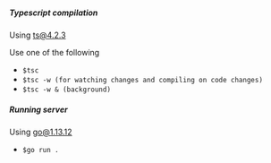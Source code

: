 
##### Typescript compilation 
Using ts@4.2.3

Use one of the following

* `$tsc`
* `$tsc -w (for watching changes and compiling on code changes)`
* `$tsc -w & (background)`

##### Running server
Using go@1.13.12

* `$go run .`
